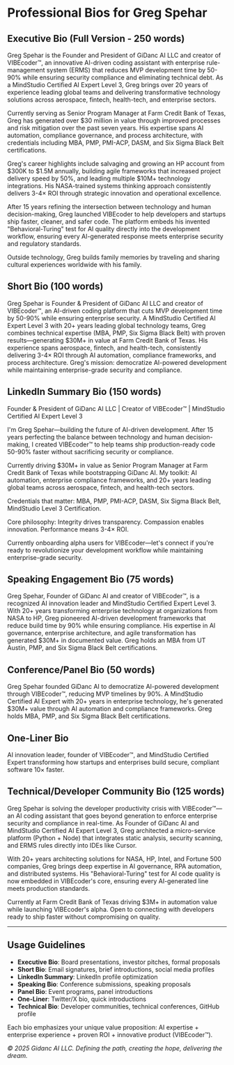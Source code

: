 # Professional Bios for Greg Spehar

## Executive Bio (Full Version - 250 words)

Greg Spehar is the Founder and President of GiDanc AI LLC and creator of VIBEcoder™, an innovative AI-driven coding assistant with enterprise rule-management system (ERMS) that reduces MVP development time by 50-90% while ensuring security compliance and eliminating technical debt. As a MindStudio Certified AI Expert Level 3, Greg brings over 20 years of experience leading global teams and delivering transformative technology solutions across aerospace, fintech, health-tech, and enterprise sectors.

Currently serving as Senior Program Manager at Farm Credit Bank of Texas, Greg has generated over $30 million in value through improved processes and risk mitigation over the past seven years. His expertise spans AI automation, compliance governance, and process architecture, with credentials including MBA, PMP, PMI-ACP, DASM, and Six Sigma Black Belt certifications.

Greg's career highlights include salvaging and growing an HP account from $300K to $1.5M annually, building agile frameworks that increased project delivery speed by 50%, and leading multiple $10M+ technology integrations. His NASA-trained systems thinking approach consistently delivers 3-4× ROI through strategic innovation and operational excellence.

After 15 years refining the intersection between technology and human decision-making, Greg launched VIBEcoder to help developers and startups ship faster, cleaner, and safer code. The platform embeds his invented "Behavioral-Turing" test for AI quality directly into the development workflow, ensuring every AI-generated response meets enterprise security and regulatory standards.

Outside technology, Greg builds family memories by traveling and sharing cultural experiences worldwide with his family.

## Short Bio (100 words)

Greg Spehar is Founder & President of GiDanc AI LLC and creator of VIBEcoder™, an AI-driven coding platform that cuts MVP development time by 50-90% while ensuring enterprise security. A MindStudio Certified AI Expert Level 3 with 20+ years leading global technology teams, Greg combines technical expertise (MBA, PMP, Six Sigma Black Belt) with proven results—generating $30M+ in value at Farm Credit Bank of Texas. His experience spans aerospace, fintech, and health-tech, consistently delivering 3-4× ROI through AI automation, compliance frameworks, and process architecture. Greg's mission: democratize AI-powered development while maintaining enterprise-grade security and compliance.

## LinkedIn Summary Bio (150 words)

Founder & President of GiDanc AI LLC | Creator of VIBEcoder™ | MindStudio Certified AI Expert Level 3

I'm Greg Spehar—building the future of AI-driven development. After 15 years perfecting the balance between technology and human decision-making, I created VIBEcoder™ to help teams ship production-ready code 50-90% faster without sacrificing security or compliance.

Currently driving $30M+ in value as Senior Program Manager at Farm Credit Bank of Texas while bootstrapping GiDanc AI. My toolkit: AI automation, enterprise compliance frameworks, and 20+ years leading global teams across aerospace, fintech, and health-tech sectors.

Credentials that matter: MBA, PMP, PMI-ACP, DASM, Six Sigma Black Belt, MindStudio Level 3 Certification.

Core philosophy: Integrity drives transparency. Compassion enables innovation. Performance means 3-4× ROI.

Currently onboarding alpha users for VIBEcoder—let's connect if you're ready to revolutionize your development workflow while maintaining enterprise-grade security.

## Speaking Engagement Bio (75 words)

Greg Spehar, Founder of GiDanc AI and creator of VIBEcoder™, is a recognized AI innovation leader and MindStudio Certified Expert Level 3. With 20+ years transforming enterprise technology at organizations from NASA to HP, Greg pioneered AI-driven development frameworks that reduce build time by 90% while ensuring compliance. His expertise in AI governance, enterprise architecture, and agile transformation has generated $30M+ in documented value. Greg holds an MBA from UT Austin, PMP, and Six Sigma Black Belt certifications.

## Conference/Panel Bio (50 words)

Greg Spehar founded GiDanc AI to democratize AI-powered development through VIBEcoder™, reducing MVP timelines by 90%. A MindStudio Certified AI Expert with 20+ years in enterprise technology, he's generated $30M+ value through AI automation and compliance frameworks. Greg holds MBA, PMP, and Six Sigma Black Belt certifications.

## One-Liner Bio

AI innovation leader, founder of VIBEcoder™, and MindStudio Certified Expert transforming how startups and enterprises build secure, compliant software 10× faster.

## Technical/Developer Community Bio (125 words)

Greg Spehar is solving the developer productivity crisis with VIBEcoder™—an AI coding assistant that goes beyond generation to enforce enterprise security and compliance in real-time. As Founder of GiDanc AI and MindStudio Certified AI Expert Level 3, Greg architected a micro-service platform (Python + Node) that integrates static analysis, security scanning, and ERMS rules directly into IDEs like Cursor.

With 20+ years architecting solutions for NASA, HP, Intel, and Fortune 500 companies, Greg brings deep expertise in AI governance, RPA automation, and distributed systems. His "Behavioral-Turing" test for AI code quality is now embedded in VIBEcoder's core, ensuring every AI-generated line meets production standards.

Currently at Farm Credit Bank of Texas driving $3M+ in automation value while launching VIBEcoder's alpha. Open to connecting with developers ready to ship faster without compromising on quality.

---

## Usage Guidelines

- **Executive Bio**: Board presentations, investor pitches, formal proposals
- **Short Bio**: Email signatures, brief introductions, social media profiles  
- **LinkedIn Summary**: LinkedIn profile optimization
- **Speaking Bio**: Conference submissions, speaking proposals
- **Panel Bio**: Event programs, panel introductions
- **One-Liner**: Twitter/X bio, quick introductions
- **Technical Bio**: Developer communities, technical conferences, GitHub profile

Each bio emphasizes your unique value proposition: AI expertise + enterprise experience + proven ROI + innovative product (VIBEcoder™).

*© 2025 Gidanc AI LLC. Defining the path, creating the hope, delivering the dream.*
